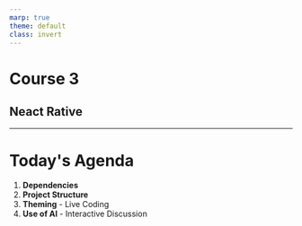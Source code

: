 ```yaml
---
marp: true
theme: default
class: invert
---
```


# Course 3
## Neact Rative

---

# Today's Agenda

1. **Dependencies**
2. **Project Structure**
3. **Theming** - Live Coding
4. **Use of AI** - Interactive Discussion